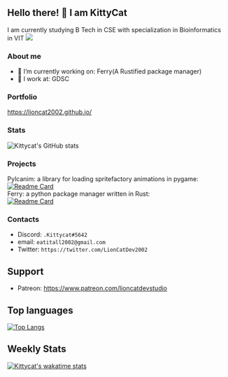 ## Hello there! 👋 I am KittyCat
I am currently studying B Tech in CSE with specialization in Bioinformatics in VIT
![](https://komarev.com/ghpvc/?username=Lioncat2002)

### About me
- 🔭 I’m currently working on: Ferry(A Rustified package manager)
- 💼 I work at:  GDSC


### Portfolio
https://lioncat2002.github.io/

### Stats
![Kittycat's GitHub stats](https://github-readme-stats.vercel.app/api?username=Lioncat2002&count_private=true&show_icons=true&hide_title=true&include_all_commits=true)

### Projects
Pylcanim: a library for loading spritefactory animations in pygame:<br>
[![Readme Card](https://github-readme-stats.vercel.app/api/pin/?username=Lioncat2002&repo=pylcanim)](https://github.com/Lioncat2002/pylcanim)<br>
Ferry: a python package manager written in Rust: <br>
[![Readme Card](https://github-readme-stats.vercel.app/api/pin/?username=Lioncat2002&repo=Ferry)](https://github.com/Lioncat2002/Ferry)<br>


### Contacts
- Discord: `.Kittycat#5642`
- email: `eatitall2002@gmail.com`
- Twitter: `https://twitter.com/LionCatDev2002`

## Support
- Patreon: https://www.patreon.com/lioncatdevstudio

## Top languages
[![Top Langs](https://github-readme-stats.vercel.app/api/top-langs/?username=Lioncat2002&langs_count=8)](https://github.com/anuraghazra/github-readme-stats)



## Weekly Stats
[![Kittycat's wakatime stats](https://github-readme-stats.vercel.app/api/wakatime?username=Lioncat2002)](https://github.com/anuraghazra/github-readme-stats)




